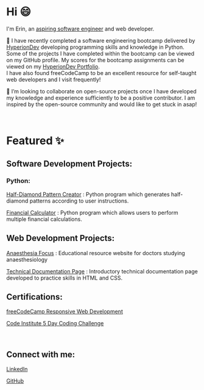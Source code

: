 <h1>Hi 😄</h1>

I'm Erin, an <a href="https://github.com/enaux">aspiring software engineer</a> and web developer.

🌱 I have recently completed a software engineering bootcamp delivered by <a href="https://www.linkedin.com/school/hyperion-development-south-africa/" target="_blank">HyperionDev</a> developing programming skills and knowledge in Python. Some of the projects I have completed within the bootcamp can be viewed on my GitHub profile. My scores for the bootcamp assignments can be viewed on my <a href="https://www.hyperiondev.com/portfolio/EN23110011761/" target="_blank">HyperionDev Portfolio</a>.   
I have also found freeCodeCamp to be an excellent resource for self-taught web developers and I visit frequently! 

💞️ I’m looking to collaborate on open-source projects once I have developed my knowledge and experience sufficiently to be a positive contributor.
I am inspired by the open-source community and would like to get stuck in asap!

<br>

<h1>Featured ✨</h1>

<h2>Software Development Projects:</h2>
<h3>Python:</h3>

<div>

  <a href="https://github.com/enaux/half-diamond-pattern-creator" target="_blank">Half-Diamond Pattern Creator</a>
  : Python program which generates half-diamond patterns according to user instructions.
  
  <a href="https://github.com/enaux/financial-calculator" target="_blank">Financial Calculator</a>
  : Python program which allows users to perform multiple financial calculations.
  
</div>

<h2>Web Development Projects:</h2>
<div>
  
  <a href="https://github.com/enaux/anaesthesia-focus-website" target="_blank">Anaesthesia Focus</a>
  : Educational resource website for doctors studying anaesthesiology
  
  <a href="https://github.com/enaux/technical-documentation-page-practice-project" target="_blank">Technical Documentation Page</a>
  : Introductory technical documentation page developed to practice skills in HTML and CSS.

  
</div>

<h2>Certifications:</h2>
<div>
  
  <a href="https://www.freecodecamp.org/certification/erin-naughton/responsive-web-design" target="_blank">freeCodeCamp Responsive Web Development</a>

  <a href="https://codeinstitute.net/ie/5-day-coding-challenge/" target="_blank">Code Institute 5 Day Coding Challenge</a>
  
</div>

<br>
<h2>Connect with me:</h2>
  <a href="www.linkedin.com/in/erin-n-3b79752a1" target="_blank">LinkedIn</a>
  
  <a href="https://github.com/enaux">GitHub</a>

<!--
⚡ Fun fact: ...

enaux/enaux is a ✨ special ✨ repository because its `README.md` (this file) appears on your GitHub profile.
You can click the Preview link to take a look at your changes.
--->
